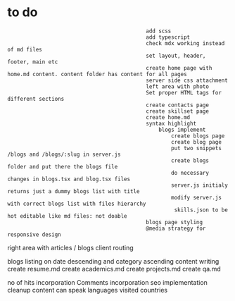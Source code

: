 # to do

                                                add scss
                                                add typescript
                                                check mdx working instead of md files
                                                set layout, header, footer, main etc
                                                create home page with home.md content. content folder has content for all pages
                                                server side css attachment
                                                left area with photo
                                                Set proper HTML tags for different sections
                                                create contacts page
                                                create skillset page
                                                create home.md
                                                syntax highlight
                                                    blogs implement
                                                        create blogs page
                                                        create blog page
                                                        put two snippets /blogs and /blogs/:slug in server.js
                                                        create blogs folder and put there the blogs file
                                                        do necessary changes in blogs.tsx and blog.tsx files
                                                        server.js initialy returns just a dummy blogs list with title
                                                        modify server.js with correct blogs list with files hierarchy
                                                         skills.json to be hot editable like md files: not doable
                                                blogs page styling
                                                @media strategy for responsive design

right area with articles / blogs
client routing
                                                        
blogs listing on date descending and category ascending
content writing                                             
 create resume.md
 create academics.md
 create projects.md
 create qa.md
                                                
no of hits incorporation
Comments incorporation
seo implementation                                   
cleanup
content
 can speak languages
 visited countries
                                               